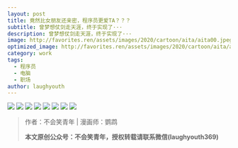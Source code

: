 ```yaml
---
layout: post
title: 竟然比女朋友还亲密，程序员更爱TA？？？
subtitle: 曾梦想仗剑走天涯，终于实现了···
description: 曾梦想仗剑走天涯，终于实现了···
image: http://favorites.ren/assets/images/2020/cartoon/aita/aita00.jpeg
optimized_image: http://favorites.ren/assets/images/2020/cartoon/aita/aita00.jpeg
category: work
tags:
  - 程序员
  - 电脑
  - 职场
author: laughyouth
---
```


![](http://favorites.ren/assets/images/2020/cartoon/aita/aita01.jpg)
![](http://favorites.ren/assets/images/2020/cartoon/aita/aita02.jpg)
![](http://favorites.ren/assets/images/2020/cartoon/aita/aita03.jpg)
![](http://favorites.ren/assets/images/2020/cartoon/aita/aita04.jpg)
![](http://favorites.ren/assets/images/2020/cartoon/aita/aita05.jpg)
![](http://favorites.ren/assets/images/2020/cartoon/aita/aita06.jpg)
![](http://favorites.ren/assets/images/2020/cartoon/aita/aita07.jpg)
![](http://favorites.ren/assets/images/2020/cartoon/aita/aita08.jpg)

>作者：不会笑青年 | 漫画师：鹦鹉
>
>**本文原创公众号：不会笑青年，授权转载请联系微信(laughyouth369)**


